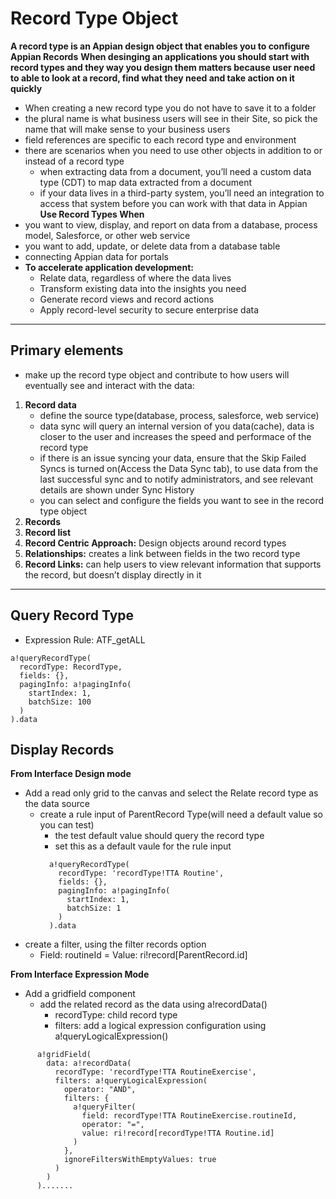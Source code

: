 # Record Type Object
**A record type is an Appian design object that enables you to configure Appian Records**
**When desinging an applications you should start with record types and they way you design them matters because user need to able to look at a record, find what they need and take action on it quickly**
- When creating a new record type you do not have to save it to a folder
- the plural name is what business users will see in their Site, so pick the name that will make sense to your business users
- field references are specific to each record type and environment
- there are scenarios when you need to use other objects in addition to or instead of a record type
    - when extracting data from a document, you’ll need a custom data type (CDT) to map data extracted from a document
    - if your data lives in a third-party system, you’ll need an integration to access that system before you can work with that data in Appian
**Use Record Types When**
- you want to view, display, and report on data from a database, process model, Salesforce, or other web service
- you want to add, update, or delete data from a database table
- connecting Appian data for portals
- **To accelerate application development:**
    - Relate data, regardless of where the data lives
    - Transform existing data into the insights you need
    - Generate record views and record actions
    - Apply record-level security to secure enterprise data
---

## Primary elements
- make up the record type object and contribute to how users will eventually see and interact with the data: 
1. **Record data**
    - define the source type(database, process, salesforce, web service)
    - data sync will query an internal version of you data(cache), data is closer to the user and increases the speed and performace of the record type 
    - if there is an issue syncing your data, ensure that the Skip Failed Syncs is turned on(Access the Data Sync tab), to use data from the last successful sync and to notify administrators, and see relevant details are shown under Sync History
    - you can select and configure the fields you want to see in the record type object
2. **Records**
3. **Record list**
4. **Record Centric Approach:** Design objects around record types
5. **Relationships:** creates a link between fields in the two record type
6. **Record Links:** can help users to view relevant information that supports the record, but doesn’t display directly in it

---

## Query Record Type
- Expression Rule: ATF_getALL
```
a!queryRecordType(
  recordType: RecordType,
  fields: {},
  pagingInfo: a!pagingInfo(
    startIndex: 1,
    batchSize: 100
  )
).data
```

## Display Records
**From Interface Design mode**
- Add a read only grid to the canvas and select the Relate record type as the data source
  - create a rule input of ParentRecord Type(will need a default value so you can test)
      - the test default value should query the record type
      - set this as a default vaule for the rule input
      ```
        a!queryRecordType(
          recordType: 'recordType!TTA Routine',
          fields: {},
          pagingInfo: a!pagingInfo(
            startIndex: 1,
            batchSize: 1
          )
        ).data
      ```
- create a filter, using the filter records option
    - Field: routineId = Value: ri!record[ParentRecord.id]

**From Interface Expression Mode**
- Add a gridfield component
  - add the related record as the data using a!recordData()
    - recordType: child record type
    - filters: add a logical expression configuration using a!queryLogicalExpression()

```
      a!gridField(
        data: a!recordData(
          recordType: 'recordType!TTA RoutineExercise',
          filters: a!queryLogicalExpression(
            operator: "AND",
            filters: {
              a!queryFilter(
                field: recordType!TTA RoutineExercise.routineId,
                operator: "=",
                value: ri!record[recordType!TTA Routine.id]
              )
            },
            ignoreFiltersWithEmptyValues: true
          )
        )
      ).......
```
